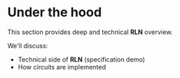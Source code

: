 # Under the hood

This section provides deep and technical **RLN** overview.

We'll discuss:
* Technical side of **RLN** (specification demo)
* How circuits are implemented
